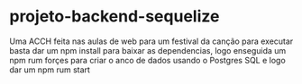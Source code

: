 # projeto-backend-sequelize
 Uma ACCH feita nas aulas de web para um festival da canção
 para executar basta dar um npm install para baixar as dependencias, logo enseguida um npm rum forçes para criar o anco de dados usando o Postgres SQL e logo dar um npm rum start 
